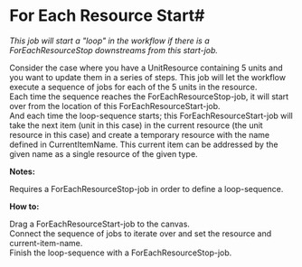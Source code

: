 # For Each Resource Start#

*This job will start a "loop" in the workflow if there is a ForEachResourceStop downstreams from this start-job.*

Consider the case where you have a UnitResource containing 5 units and you want to update them in a series of steps. This job will let the workflow execute a sequence of jobs for each of the 5 units in the resource.  
Each time the sequence reaches the ForEachResourceStop-job, it will start over from the location of this ForEachResourceStart-job.  
And each time the loop-sequence starts; this ForEachResourceStart-job will take the next item (unit in this case) in the current resource (the unit resource in this case) and create a temporary resource with the name defined in CurrentItemName. This current item can be addressed by the given name as a single resource of the given type.



**Notes:**

Requires a ForEachResourceStop-job in order to define a loop-sequence.

**How to:**

Drag a ForEachResourceStart-job to the canvas.  
Connect the sequence of jobs to iterate over and set the resource and current-item-name.  
Finish the loop-sequence with a ForEachResourceStop-job.